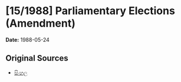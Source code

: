 # [15/1988] Parliamentary Elections (Amendment)

**Date:** 1988-05-24

## Original Sources

- [සිංහල](https://documents.gov.lk/view/acts/1988/5/15-1988_S.pdf)
